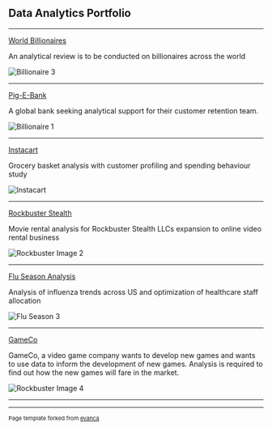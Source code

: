 ## Data Analytics Portfolio

---


[World Billionaires](https://github.com/Mwayi011/World-Billionaires)

An analytical review is to be conducted on billionaires across the world

![Billionaire 3](https://github.com/Mwayi011/mwayi011.github.io/assets/162637586/ac99040d-8c0e-4629-996a-5719e837202b)

---
[Pig-E-Bank](/pdf/sample_presentation.pdf)

A global bank seeking analytical support for their customer retention team.

![Billionaire 1](https://github.com/Mwayi011/mwayi011.github.io/assets/162637586/3e05c6af-8cb5-4338-9ec6-3729f17a8c24)

---
[Instacart](https://github.com/Mwayi011/Insacart-Basket-Analysis-Python)

Grocery basket analysis with customer profiling and spending behaviour study

![Instacart](https://github.com/Mwayi011/mwayi011.github.io/assets/162637586/cf2d68cd-1ebd-46f4-a70d-c4e54c3be0d3)

---
[Rockbuster Stealth](https://github.com/Mwayi011/Rockbuster-Stealth-Presentation)

Movie rental analysis for Rockbuster Stealth LLCs expansion to online video rental business

![Rockbuster Image 2](https://github.com/Mwayi011/mwayi011.github.io/assets/162637586/ddfa080a-4a37-4f12-9eb3-30ac3b8f8798)

---
[Flu Season Analysis](http://example.com/)

Analysis of influenza trends across US and optimization of healthcare staff allocation

![Flu Season 3](https://github.com/Mwayi011/mwayi011.github.io/assets/162637586/57a11200-8043-4d72-8a1f-a85fc8bd9473)

---
[GameCo](https://github.com/Mwayi011/GAMECO/blob/main/Final%20Presentation_13-08-2023_v1.0.pdf)

GameCo, a video game company wants to develop new games and wants to use data to inform the development of new games. Analysis is required to find out how the new games will fare in the market.

![Rockbuster Image 4](https://github.com/Mwayi011/mwayi011.github.io/assets/162637586/61034759-078c-451b-8ca5-e843302519ae)

---



---
<p style="font-size:11px">Page template forked from <a href="https://github.com/evanca/quick-portfolio">evanca</a></p>
<!-- Remove above link if you don't want to attibute -->

